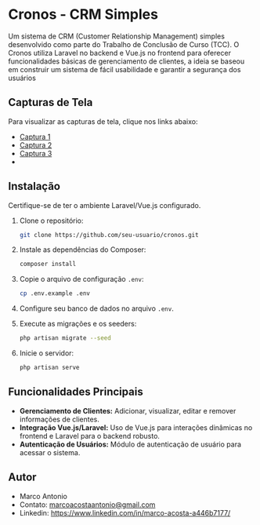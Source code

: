 # Cronos - CRM Simples

Um sistema de CRM (Customer Relationship Management) simples desenvolvido como parte do Trabalho de Conclusão de Curso (TCC). O Cronos utiliza Laravel no backend e Vue.js no frontend para oferecer funcionalidades básicas de gerenciamento de clientes, a ideia se baseou em construir um sistema de fácil usabilidade e garantir a segurança dos usuários

## Capturas de Tela

Para visualizar as capturas de tela, clique nos links abaixo:

- [Captura 1](<img src="https://i.ibb.co/MDjtzqy/Captura-de-tela-2023-11-18-125422.png" alt="Captura-de-tela-2023-11-18-125422" border="0" />)
- [Captura 2](https://ibb.co/dm6SKqx)
- [Captura 3](https://ibb.co/Rhy29HW)
- 
## Instalação

Certifique-se de ter o ambiente Laravel/Vue.js configurado.

1. Clone o repositório:
    ```bash
    git clone https://github.com/seu-usuario/cronos.git
    ```

2. Instale as dependências do Composer:
    ```bash
    composer install
    ```

3. Copie o arquivo de configuração `.env`:
    ```bash
    cp .env.example .env
    ```

4. Configure seu banco de dados no arquivo `.env`.

5. Execute as migrações e os seeders:
    ```bash
    php artisan migrate --seed
    ```

6. Inicie o servidor:
    ```bash
    php artisan serve
    ```

## Funcionalidades Principais

- **Gerenciamento de Clientes:** Adicionar, visualizar, editar e remover informações de clientes.
- **Integração Vue.js/Laravel:** Uso de Vue.js para interações dinâmicas no frontend e Laravel para o backend robusto.
- **Autenticação de Usuários:** Módulo de autenticação de usuário para acessar o sistema.


## Autor

- Marco Antonio
- Contato: marcoacostaantonio@gmail.com
- Linkedin: https://www.linkedin.com/in/marco-acosta-a446b7177/



